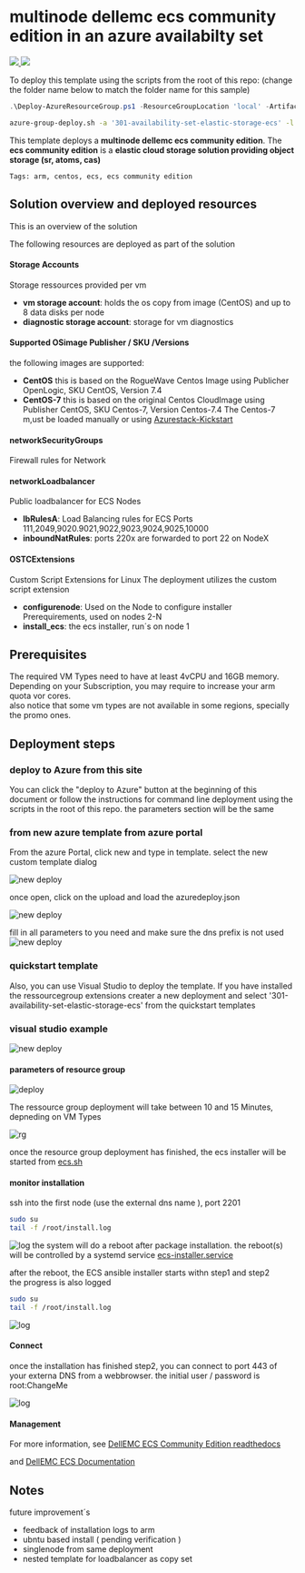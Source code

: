 # multinode dellemc ecs community edition in an azure availabilty set

<a href="https://portal.local.azurestack.external/#create/Microsoft.Template/uri/https%3A%2F%2Fraw.githubusercontent.com%2Fbottkars%2Fazurestack-quickstart-templates%2Fmaster%2F301-availability-set-elastic-storage-ecs%2Fazuredeploy.json" target="_blank">
<img src="https://raw.githubusercontent.com/Azure/azure-quickstart-templates/master/1-CONTRIBUTION-GUIDE/images/deploytoazure.png"/>
</a>
<a href="http://armviz.io/#/?load=https%3A%2F%2Fraw.githubusercontent.com%2Fbottkars%2Fazurestack-quickstart-templates%2Fmaster%2F301-availability-set-elastic-storage-ecs%2Fazuredeploy.json" target="_blank">
<img src="https://raw.githubusercontent.com/Azure/azure-quickstart-templates/master/1-CONTRIBUTION-GUIDE/images/visualizebutton.png"/>
</a>

To deploy this template using the scripts from the root of this repo: (change the folder name below to match the folder name for this sample)

```PowerShell
.\Deploy-AzureResourceGroup.ps1 -ResourceGroupLocation 'local' -ArtifactsStagingDirectory '301-availability-set-elastic-storage-ecs'
```
```bash
azure-group-deploy.sh -a '301-availability-set-elastic-storage-ecs' -l eastus 
```

This template deploys a **multinode dellemc ecs community edition**. The **ecs community edition** is a **elastic cloud storage solution providing object storage (sr, atoms, cas)**

`Tags: arm, centos, ecs, ecs community edition`

## Solution overview and deployed resources

This is an overview of the solution

The following resources are deployed as part of the solution

#### Storage Accounts 

Storage ressources provided per vm

+ **vm storage account**: holds the os copy from image (CentOS) and up to 8 data disks per node
+ **diagnostic storage account**: storage for vm diagnostics

#### Supported OSimage Publisher / SKU /Versions
the following images are supported:
+ **CentOS** this is based on the RogueWave Centos Image using Publicher OpenLogic, SKU CentOS, Version 7.4
+ **CentOS-7** this is based on the original Centos CloudImage using Publisher CentOS, SKU Centos-7, Version Centos-7.4 
The Centos-7 m,ust be loaded manually or using [Azurestack-Kickstart](https://github.com/bottkars/Azurestack-Kickstart)

#### networkSecurityGroups

Firewall rules for Network

#### networkLoadbalancer
Public loadbalancer for ECS Nodes
+ **lbRulesA**: Load Balancing rules for ECS Ports 111,2049,9020.9021,9022,9023,9024,9025,10000
+ **inboundNatRules**: ports 220x are forwarded to port 22 on NodeX

#### OSTCExtensions
Custom Script Extensions for Linux
The deployment utilizes the custom script extension 
+ **configurenode**: Used on the Node to configure installer Prerequirements, used on nodes 2-N
+ **install_ecs**: the ecs installer, run´s on node 1

## Prerequisites
The required VM Types need to have at least 4vCPU and 16GB memory.
Depending on your Subscription, you may require to increase your arm quota vor cores.  
also notice that some vm types are not available in some regions, specially the promo ones.

## Deployment steps

### deploy to Azure from this site
You can click the "deploy to Azure" button at the beginning of this document or follow the instructions for command line deployment using the scripts in the root of this repo.
the parameters section will be the same 

### from new azure template from azure portal
From the azure Portal, click new and type in template.
select the new custom template dialog

![new deploy](images/template_new.png "new template from azure portal")  


once open, click on the upload and load the azuredeploy.json

![new deploy](images/template_load.png "new template from azure portal")  


fill in all parameters to you need and make sure the dns prefix is not used 
![new deploy](images/template_edit.png "new template from azure portal")  
### quickstart template 


Also, you can use Visual Studio to deploy the template. If you have installed the ressourcegroup extensions creater a new deployment and select '301-availability-set-elastic-storage-ecs' from the quickstart templates


### visual studio example

![new deploy](images/new_rg.png "Create new deployment from Visual Studio")

#### parameters of resource group
![deploy](images/rg_parameter.png "parameters for resource group")

The ressource group deployment will take between 10 and 15 Minutes, depneding on VM Types

![rg](images/rg_done.png "parameters for resource group")

once the resource group deployment has finished, the ecs installer will be started from
[ecs.sh](emcecs/ecs.sh)

#### monitor installation
ssh into the first node (use the external dns name ), port 2201
```bash
sudo su
tail -f /root/install.log
```
![log](images/log.png "installation logs")
the system will do a reboot after package installation.
the reboot(s) will be controlled by a systemd service [ecs-installer.service](emcecs/ecs-installer.service)

after the reboot, the ECS ansible installer starts withn step1 and step2  
the progress is also logged 
```bash
sudo su
tail -f /root/install.log
```
![log](images/ansible.png "ansible logger")

#### Connect

once the installation has finished step2, you can connect to port 443 of your externa DNS from a webbrowser. 
the initial user / password is root:ChangeMe

![log](images/dashboard.png "ECS Dashboard")


#### Management

For more information, see
[DellEMC ECS Community Edition readthedocs](http://ecsce.readthedocs.io/en/latest/installation/ECS-Installation.html)

and 
[DellEMC ECS Documentation](https://community.emc.com/docs/DOC-56978)

## Notes

future improvement´s
+ feedback of installation logs to arm
+ ubntu based install ( pending verification )
+ singlenode from same deployment
+ nested template for loadbalancer as copy set